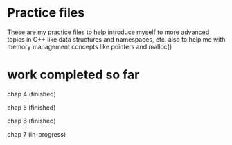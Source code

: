 # Practice files

These are my practice files to help introduce myself to more advanced topics in C++ like
data structures and namespaces, etc. also to help me with memory management concepts like pointers and malloc()


# work completed so far
chap 4 (finished)

chap 5 (finished)

chap 6 (finished)

chap 7 (in-progress)